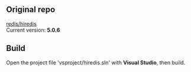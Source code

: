 ## Original repo
[redis/hiredis](https://github.com/redis/hiredis/)  
Current version: **5.0.6**

## Build
Open the project file 'vsproject/hiredis.sln' with **Visual Studio**, then build.
